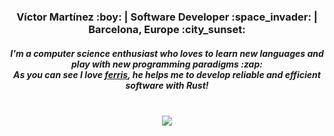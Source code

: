 

<div align="center">
  <h3>Víctor Martínez :boy: | Software Developer :space_invader: | Barcelona, Europe :city_sunset: </h3>
  <h5>I'm a computer science enthusiast who loves to learn new languages and play with new programming paradigms :zap: <br> As you can see I love <a href="https://rustacean.net/">ferris</a>, he helps me to develop reliable and efficient software with Rust! </h5> <br>
  <img src="https://github-readme-stats.vercel.app/api?username=JasterV&count_private=true&show_icons=true&theme=synthwave">
</div>


